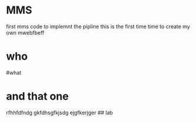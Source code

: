 # MMS
first mms code to implemnt the pipline
this is the first time time to create my own mwebfbeff
 
# who
 #what
# and that one
 rfhhfdfndg
 gkfdhsgfkjsdg
 ejgfkerjger ## lab
